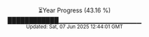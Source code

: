 <p align="center">
⏳Year Progress (43.16 %) <br>
████████████▁▁▁▁▁▁▁▁▁▁▁▁▁▁▁▁▁▁ <br>
<sub>Updated: Sat, 07 Jun 2025 12:44:01 GMT</sub>
</p>

